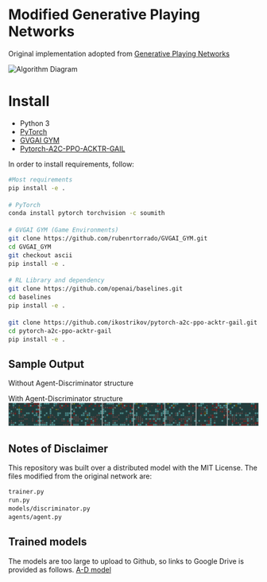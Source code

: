# Modified Generative Playing Networks
Original implementation adopted from [Generative Playing Networks](https://github.com/pbontrager/GenerativePlayingNetworks)

![Algorithm Diagram](genplayingnets.png)

# Install

* Python 3
* [PyTorch](http://pytorch.org/)
* [GVGAI GYM](https://github.com/rubenrtorrado/GVGAI_GYM/tree/ascii)
* [Pytorch-A2C-PPO-ACKTR-GAIL](https://github.com/ikostrikov/pytorch-a2c-ppo-acktr-gail)

In order to install requirements, follow:

```bash
#Most requirements
pip install -e .

# PyTorch
conda install pytorch torchvision -c soumith

# GVGAI GYM (Game Environments)
git clone https://github.com/rubenrtorrado/GVGAI_GYM.git
cd GVGAI_GYM
git checkout ascii
pip install -e .

# RL Library and dependency
git clone https://github.com/openai/baselines.git
cd baselines
pip install -e .

git clone https://github.com/ikostrikov/pytorch-a2c-ppo-acktr-gail.git
cd pytorch-a2c-ppo-acktr-gail
pip install -e .
```

## Sample Output
Without Agent-Discriminator structure

With Agent-Discriminator structure
![Sample Generated Levels](With_gen_99.png)


## Notes of Disclaimer
This repository was built over a distributed model with the MIT License.
The files modified from the original network are:
```bash
trainer.py
run.py
models/discriminator.py
agents/agent.py
```

## Trained models
The models are too large to upload to Github, so links to Google Drive is provided as follows.
[A-D model](https://drive.google.com/file/d/1iT1K6Slb2O2NrW_pb-02s_Q5HnNppKWd/view?usp=sharing)
